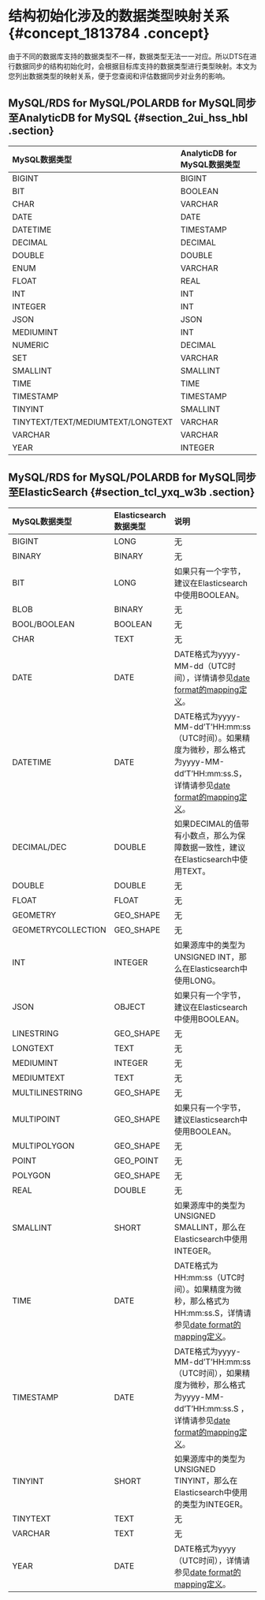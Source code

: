 # 结构初始化涉及的数据类型映射关系 {#concept_1813784 .concept}

由于不同的数据库支持的数据类型不一样，数据类型无法一一对应。所以DTS在进行数据同步的结构初始化时，会根据目标库支持的数据类型进行类型映射。本文为您列出数据类型的映射关系，便于您查阅和评估数据同步对业务的影响。

## MySQL/RDS for MySQL/POLARDB for MySQL同步至AnalyticDB for MySQL {#section_2ui_hss_hbl .section}

|MySQL数据类型|AnalyticDB for MySQL数据类型|
|:--------|:-----------------------|
|BIGINT|BIGINT|
|BIT|BOOLEAN|
|CHAR|VARCHAR|
|DATE|DATE|
|DATETIME|TIMESTAMP|
|DECIMAL|DECIMAL|
|DOUBLE|DOUBLE|
|ENUM|VARCHAR|
|FLOAT|REAL|
|INT|INT|
|INTEGER|INT|
|JSON|JSON|
|MEDIUMINT|INT|
|NUMERIC|DECIMAL|
|SET|VARCHAR|
|SMALLINT|SMALLINT|
|TIME|TIME|
|TIMESTAMP|TIMESTAMP|
|TINYINT|SMALLINT|
|TINYTEXT/TEXT/MEDIUMTEXT/LONGTEXT|VARCHAR|
|VARCHAR|VARCHAR|
|YEAR|INTEGER|

## MySQL/RDS for MySQL/POLARDB for MySQL同步至ElasticSearch {#section_tcl_yxq_w3b .section}

|MySQL数据类型|Elasticsearch数据类型|说明|
|:--------|:----------------|:-|
|BIGINT|LONG|无|
|BINARY|BINARY|无|
|BIT|LONG|如果只有一个字节，建议在Elasticsearch中使用BOOLEAN。|
|BLOB|BINARY|无|
|BOOL/BOOLEAN|BOOLEAN|无|
|CHAR|TEXT|无|
|DATE|DATE|DATE格式为yyyy-MM-dd（UTC时间），详情请参见[date format的mapping定义](https://www.elastic.co/guide/en/elasticsearch/reference/current/mapping-date-format.html)。|
|DATETIME|DATE|DATE格式为yyyy-MM-dd’T’HH:mm:ss（UTC时间）。如果精度为微秒，那么格式为yyyy-MM-dd’T’HH:mm:ss.S，详情请参见[date format的mapping定义](https://www.elastic.co/guide/en/elasticsearch/reference/current/mapping-date-format.html)。|
|DECIMAL/DEC|DOUBLE|如果DECIMAL的值带有小数点，那么为保障数据一致性，建议在Elasticsearch中使用TEXT。|
|DOUBLE|DOUBLE|无|
|FLOAT|FLOAT|无|
|GEOMETRY|GEO\_SHAPE|无|
|GEOMETRYCOLLECTION|GEO\_SHAPE|无|
|INT|INTEGER|如果源库中的类型为UNSIGNED INT，那么在Elasticsearch中使用LONG。|
|JSON|OBJECT|如果只有一个字节，建议在Elasticsearch中使用BOOLEAN。|
|LINESTRING|GEO\_SHAPE|无|
|LONGTEXT|TEXT|无|
|MEDIUMINT|INTEGER|无|
|MEDIUMTEXT|TEXT|无|
|MULTILINESTRING|GEO\_SHAPE|无|
|MULTIPOINT|GEO\_SHAPE|如果只有一个字节，建议Elasticsearch中使用BOOLEAN。|
|MULTIPOLYGON|GEO\_SHAPE|无|
|POINT|GEO\_POINT|无|
|POLYGON|GEO\_SHAPE|无|
|REAL|DOUBLE|无|
|SMALLINT|SHORT|如果源库中的类型为UNSIGNED SMALLINT，那么在Elasticsearch中使用INTEGER。|
|TIME|DATE|DATE格式为HH:mm:ss（UTC时间）。如果精度为微秒，那么格式为HH:mm:ss.S，详情请参见[date format的mapping定义](https://www.elastic.co/guide/en/elasticsearch/reference/current/mapping-date-format.html)。|
|TIMESTAMP|DATE|DATE格式为yyyy-MM-dd’T’HH:mm:ss（UTC时间），如果精度为微秒，那么格式为yyyy-MM-dd’T’HH:mm:ss.S ，详情请参见[date format的mapping定义](https://www.elastic.co/guide/en/elasticsearch/reference/current/mapping-date-format.html)。|
|TINYINT|SHORT|如果源库中的类型为UNSIGNED TINYINT，那么在Elasticsearch中使用的类型为INTEGER。|
|TINYTEXT|TEXT|无|
|VARCHAR|TEXT|无|
|YEAR|DATE|DATE格式为yyyy（UTC时间），详情请参见[date format的mapping定义](https://www.elastic.co/guide/en/elasticsearch/reference/current/mapping-date-format.html)。|

